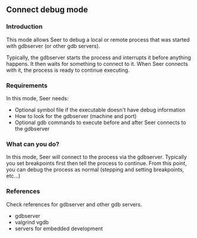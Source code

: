 ## Connect debug mode

### Introduction

This mode allows Seer to debug a local or remote process that was started with gdbserver (or other gdb servers).

Typically, the gdbserver starts the process and interrupts it before anything happens. It then waits for
something to connect to it. When Seer connects with it, the process is ready to continue executing.

### Requirements
In this mode, Seer needs:

* Optional symbol file if the executable doesn't have debug information
* How to look for the gdbserver (machine and port)
* Optional gdb commands to execute before and after Seer connects to the gdbserver

### What can you do?
In this mode, Seer will connect to the process via the gdbserver. Typically you set breakpoints first then
tell the process to continue. From this point, you can debug the process as normal (stepping and setting breakpoints, etc...)

### References

Check references for gdbserver and other gdb servers.

* gdbserver
* valgrind vgdb
* servers for embedded development

